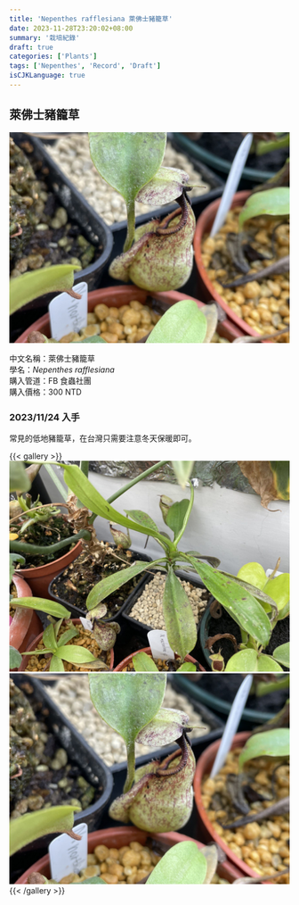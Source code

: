 ```yaml
---
title: 'Nepenthes rafflesiana 萊佛士豬籠草'
date: 2023-11-28T23:20:02+08:00
summary: '栽培紀錄'
draft: true
categories: ['Plants']
tags: ['Nepenthes', 'Record', 'Draft']
isCJKLanguage: true
---
```


## 萊佛士豬籠草

![featured](./featured.jpg)

中文名稱：萊佛士豬籠草  
學名：*Nepenthes rafflesiana*  
購入管道：FB 食蟲社團  
購入價格：300 NTD  

### 2023/11/24 入手

常見的低地豬籠草，在台灣只需要注意冬天保暖即可。  

{{< gallery >}}
  <img src="./images/2023-11-24(1).jpg" class="grid-w50">
  <img src="./images/2023-11-24(2).jpg" class="grid-w50">
{{< /gallery >}}
